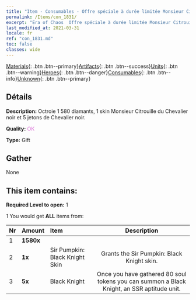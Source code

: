 ```yaml
---
title: "Item - Consumables - Offre spéciale à durée limitée Monsieur Citrouille"
permalink: /Items/con_1831/
excerpt: "Era of Chaos  Offre spéciale à durée limitée Monsieur Citrouille"
last_modified_at: 2021-03-31
locale: fr
ref: "con_1831.md"
toc: false
classes: wide
---
```

 [Materials](/fr/Items/){: .btn .btn--primary}[Artifacts](/fr/Items/Artifacts/){: .btn .btn--success}[Units](/fr/Items/Units/){: .btn .btn--warning}[Heroes](/fr/Items/Heroes/){: .btn .btn--danger}[Consumables](/fr/Items/Consumables/){: .btn .btn--info}[Unknown](/fr/Items/Unknown/){: .btn .btn--primary}

## Détails
 **Description:** Octroie 1 580 diamants, 1 skin Monsieur Citrouille du Chevalier noir et 5 jetons de Chevalier noir.

 **Quality:** <span style="color: #DA70D6">OK</span>

 **Type:** Gift

## Gather

  None

## This item contains:

 **Required Level to open:** 1

 1 You would get **ALL** items  from:

  | Nr | Amount |     Item    | Description |
  |:---|:-------|:------------|:-----------:|
  | 1 |  **1580x** | <i class="fas fa-gem"/> |  | 
  | 2 |  **1x** | Sir Pumpkin: Black Knight Skin | Grants the Sir Pumpkin: Black Knight skin.  | 
  | 3 |  **5x** | Black Knight | Once you have gathered 80 soul tokens you can summon a Black Knight, an SSR aptitude unit.  | 
